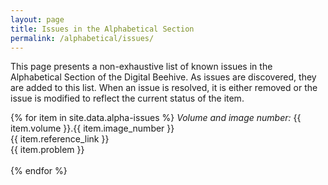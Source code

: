 ```yaml
---
layout: page
title: Issues in the Alphabetical Section
permalink: /alphabetical/issues/
---
```

This page presents a non-exhaustive list of known issues in the Alphabetical Section of the Digital Beehive. As issues are discovered, they are added to this list. When an issue is resolved, it is either removed or the issue is modified to reflect the current status of the item.  

{% for item in site.data.alpha-issues %}
_Volume and image number:_ {{ item.volume }}.{{ item.image_number }} <br>
{{ item.reference_link }} <br>
{{ item.problem }} <br>
<br>
{% endfor %}
